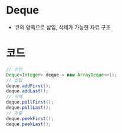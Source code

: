 # Deque

- 큐의 양쪽으로 삽입, 삭제가 가능한 자료 구조

# 코드

```java
// 선언
Deque<Integer> deque = new ArrayDeque<>();
// 삽입
deque.addFirst();
deque.addLast();
// 삭제
deque.pollFirst();
deque.pollLast();
// 추출
deque.peekFirst();
deque.peekLast();
```